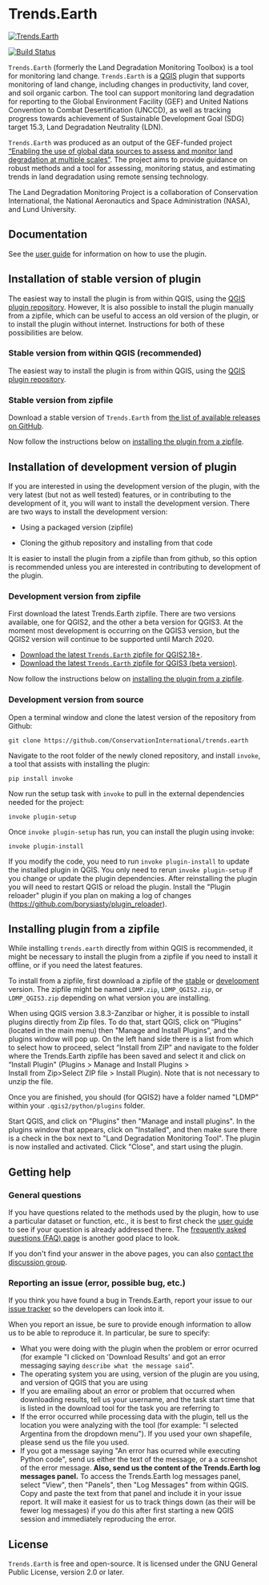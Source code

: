 # Trends.Earth 

[![Trends.Earth](https://s3.amazonaws.com/trends.earth/sharing/trends_earth_logo_bl_600width.png)](http://trends.earth)

[![Build 
Status](https://travis-ci.org/ConservationInternational/trends.earth.svg?branch=master)](https://travis-ci.org/ConservationInternational/trends.earth)

`Trends.Earth` (formerly the Land Degradation Monitoring Toolbox) is a tool for 
monitoring land change. `Trends.Earth` is a [QGIS](http://www.qgis.org) plugin 
that supports monitoring of land change, including changes in productivity, 
land cover, and soil organic carbon. The tool can support monitoring land 
degradation for reporting to the Global Environment Facility (GEF) and United 
Nations Convention to Combat Desertification (UNCCD), as well as tracking 
progress towards achievement of Sustainable Development Goal (SDG) target 15.3, 
Land Degradation Neutrality (LDN).

`Trends.Earth` was produced as an output of the GEF-funded project [“Enabling 
the use of global data sources to assess and monitor land degradation at 
multiple scales”](http://vitalsigns.org/gef-ldmp). The project aims to provide 
guidance on robust methods and a tool for assessing, monitoring status, and 
estimating trends in land degradation using remote sensing technology.

The Land Degradation Monitoring Project is a collaboration of Conservation
International, the National Aeronautics and Space Administration (NASA), and
Lund University.

## Documentation

See the [user guide](http://trends.earth/docs/en) for information on how to use 
the plugin.

## Installation of stable version of plugin

The easiest way to install the plugin is from within QGIS, using the [QGIS 
plugin repository](http://plugins.qgis.org/plugins/LDMP/). However, It is also 
possible to install the plugin manually from a zipfile, which can be useful to 
access an old version of the plugin, or to install the plugin without internet. 
Instructions for both of these possibilities are below.

### Stable version from within QGIS (recommended)

The easiest way to install the plugin is from within QGIS, using the [QGIS 
plugin repository](http://plugins.qgis.org/plugins/LDMP/).

### Stable version from zipfile

Download a stable version of `Trends.Earth` from
[the list of available releases on 
GitHub](https://github.com/ConservationInternational/trends.earth/releases).

Now follow the instructions below on [installing the plugin from a 
zipfile](#installing-plugin-from-a-zipfile).

## Installation of development version of plugin

If you are interested in using the development version of the plugin, with the 
very latest (but not as well tested) features, or in contributing to the 
development of it, you will want to install the development version. There are 
two ways to install the development version:

* Using a packaged version (zipfile)

* Cloning the github repository and installing from that code

It is easier to install the plugin from a zipfile than from github, so this 
option is recommended unless you are interested in contributing to development 
of the plugin.

### Development version from zipfile

First download the latest Trends.Earth zipfile. There are two versions 
available, one for QGIS2, and the other a beta version for QGIS3. At the moment 
most development is occurring on the QGIS3 version, but the QGIS2 version will 
continue to be supported until March 2020.

* [Download the latest `Trends.Earth` zipfile for 
  QGIS2.18+](https://s3.amazonaws.com/trends.earth/sharing/LDMP_QGIS2.zip).
* [Download the latest `Trends.Earth` zipfile for QGIS3 (beta
  version)](https://s3.amazonaws.com/trends.earth/sharing/LDMP_QGIS3.zip).

Now follow the instructions below on [installing the plugin from a 
zipfile](#installing-plugin-from-a-zipfile).

### Development version from source

Open a terminal window and clone the latest version of the repository from 
Github:

```
git clone https://github.com/ConservationInternational/trends.earth
```

Navigate to the root folder of the newly cloned repository, and install 
`invoke`, a tool that assists with installing the plugin:

```
pip install invoke
```

Now run the setup task with `invoke` to pull in the external dependencies needed 
for the project:

```
invoke plugin-setup
```

Once `invoke plugin-setup` has run, you can install the plugin using invoke:

```
invoke plugin-install
```

If you modify the code, you need to run `invoke plugin-install` to update the 
installed plugin in QGIS. You only need to rerun `invoke plugin-setup` if you 
change or update the plugin dependencies. After reinstalling the plugin you 
will need to restart QGIS or reload the plugin. Install the "Plugin reloader" 
plugin if you plan on making a log of changes 
(https://github.com/borysiasty/plugin_reloader).


## Installing plugin from a zipfile

While installing `trends.earth` directly from within QGIS is recommended, it 
might be necessary to install the plugin from a zipfile if you need to install 
it offline, or if you need the latest features.

To install from a zipfile, first download a zipfile of the 
[stable](#stable-version-from-zipfile) or 
[development](#development-version-from-zipfile) version. The zipfile might be 
named `LDMP.zip`, `LDMP_QGIS2.zip`, or `LDMP_QGIS3.zip` depending on what 
version you are installing.

When using QGIS version 3.8.3-Zanzibar or higher, it is possible to install 
plugins directly from Zip files. To do that, start QGIS, click on “Plugins” 
(located in the main menu) then "Manage and Install Plugins”, and the plugins 
window will pop up. On the left hand side there is a list from which to select 
how to proceed, select “Install from ZIP” and navigate to the folder where the 
Trends.Earth zipfile has been saved and select it and click on “Install Plugin"
(Plugins > Manage and Install Plugins > Install from Zip>Select ZIP file > Install Plugin).
Note that is not necessary to unzip the file. 

Once you are finished, you should (for QGIS2) have a folder named "LDMP" within 
your `.qgis2/python/plugins` folder.

Start QGIS, and click on "Plugins" then "Manage and install plugins". In the 
plugins window that appears, click on "Installed", and then make sure there is 
a check in the box next to "Land Degradation Monitoring Tool". The plugin is 
now installed and activated. Click "Close", and start using the plugin.


## Getting help

### General questions

If you have questions related to the methods used by the plugin, how to use a 
particular dataset or function, etc., it is best to first check the [user 
guide](http://trends.earth/docs/en) to see if your question is already 
addressed there. The [frequently asked questions (FAQ) 
page](http://trends.earth/docs/en/about/faq.html) is another good place to 
look.

If you don't find your answer in the above pages, you can also [contact the 
discussion group](https://groups.google.com/forum/#!forum/trends_earth_users).

### Reporting an issue (error, possible bug, etc.)

If you think you have found a bug in Trends.Earth, report your issue to our 
[issue 
tracker](https://github.com/ConservationInternational/trends.earth/issues) so 
the developers can look into it.

When you report an issue, be sure to provide enough information to allow us to 
be able to reproduce it. In particular, be sure to specify:

- What you were doing with the plugin when the problem or error ocurred (for 
  example "I clicked on 'Download Results' and got an error messaging saying 
  `describe what the message said`".
- The operating system you are using, version of the plugin are you using, and 
  version of QGIS that you are using
- If you are emailing about an error or problem that occurred when downloading 
  results, tell us your username, and the task start time that is listed in the 
  download tool for the task you are referring to
- If the error occurred while processing data with the plugin, tell us the 
  location you were analyzing with the tool (for example: "I selected Argentina 
  from the dropdown menu"). If you used your own shapefile, please send us the 
  file you used.
- If you got a message saying "An error has ocurred while executing Python 
  code", send us either the text of the message, or a a screenshot of the error 
  message. **Also, send us the content of the Trends.Earth log messages 
  panel.** To access the Trends.Earth log messages panel, select "View", then 
  "Panels", then "Log Messages" from within QGIS. Copy and paste the text from 
  that panel and include it in your issue report. It will make it easiest for 
  us to track things down (as their will be fewer log messages) if you do this 
  after first starting a new QGIS session and immediately reproducing the 
  error.

## License

`Trends.Earth` is free and open-source. It is licensed under the GNU General 
Public License, version 2.0 or later.
